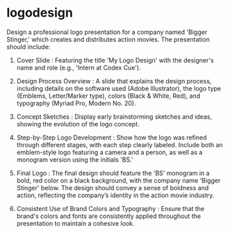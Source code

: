 # logodesign
Design a professional logo presentation for a company named 'Bigger Stinger,' which creates and distributes action movies. The presentation should include: 

1. Cover Slide : Featuring the title 'My Logo Design' with the designer's name and role (e.g., 'Intern at Codex Cue').

2. Design Process Overview : A slide that explains the design process, including details on the software used (Adobe Illustrator), the logo type (Emblems, Letter/Marker type), colors (Black & White, Red), and typography (Myriad Pro, Modern No. 20).

3. Concept Sketches : Display early brainstorming sketches and ideas, showing the evolution of the logo concept.

4. Step-by-Step Logo Development : Show how the logo was refined through different stages, with each step clearly labeled. Include both an emblem-style logo featuring a camera and a person, as well as a monogram version using the initials 'BS.'

5. Final Logo : The final design should feature the 'BS' monogram in a bold, red color on a black background, with the company name 'Bigger Stinger' below. The design should convey a sense of boldness and action, reflecting the company’s identity in the action movie industry.

6. Consistent Use of Brand Colors and Typography : Ensure that the brand's colors and fonts are consistently applied throughout the presentation to maintain a cohesive look.
